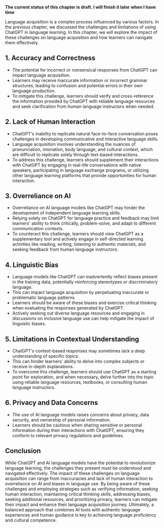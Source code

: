 **The current status of this chapter is draft. I will finish it later when I have time**

Language acquisition is a complex process influenced by various factors. In the previous chapter, we discussed the challenges and limitations of using ChatGPT in language learning. In this chapter, we will explore the impact of these challenges on language acquisition and how learners can navigate them effectively.

**1. Accuracy and Correctness**
-------------------------------

* The potential for incorrect or nonsensical responses from ChatGPT can impact language acquisition.
* Learners may receive inaccurate information or incorrect grammar structures, leading to confusion and potential errors in their own language production.
* To mitigate this challenge, learners should verify and cross-reference the information provided by ChatGPT with reliable language resources and seek clarification from human language instructors when needed.

**2. Lack of Human Interaction**
--------------------------------

* ChatGPT's inability to replicate natural face-to-face conversation poses challenges in developing communicative and interactive language skills.
* Language acquisition involves understanding the nuances of pronunciation, intonation, body language, and cultural context, which are difficult to replicate solely through text-based interactions.
* To address this challenge, learners should supplement their interactions with ChatGPT by engaging in real-life conversations with native speakers, participating in language exchange programs, or utilizing other language learning platforms that provide opportunities for human interaction.

**3. Overreliance on AI**
-------------------------

* Overreliance on AI language models like ChatGPT may hinder the development of independent language learning skills.
* Relying solely on ChatGPT for language practice and feedback may limit learners' ability to think critically, problem-solve, and adapt to different communication contexts.
* To counteract this challenge, learners should view ChatGPT as a supplementary tool and actively engage in self-directed learning activities like reading, writing, listening to authentic materials, and seeking feedback from human language instructors.

**4. Linguistic Bias**
----------------------

* Language models like ChatGPT can inadvertently reflect biases present in the training data, potentially reinforcing stereotypes or discriminatory language.
* This can impact language acquisition by perpetuating inaccurate or problematic language patterns.
* Learners should be aware of these biases and exercise critical thinking when evaluating the responses generated by ChatGPT.
* Actively seeking out diverse language resources and engaging in discussions on inclusive language use can help mitigate the impact of linguistic biases.

**5. Limitations in Contextual Understanding**
----------------------------------------------

* ChatGPT's context-based responses may sometimes lack a deep understanding of specific topics.
* This can hinder learners' ability to delve into complex subjects or receive in-depth explanations.
* To overcome this challenge, learners should use ChatGPT as a starting point for exploration, and when necessary, delve further into the topic using reliable language resources, textbooks, or consulting human language instructors.

**6. Privacy and Data Concerns**
--------------------------------

* The use of AI language models raises concerns about privacy, data security, and ownership of personal information.
* Learners should be cautious when sharing sensitive or personal information during their interactions with ChatGPT, ensuring they conform to relevant privacy regulations and guidelines.

Conclusion
----------

While ChatGPT and AI language models have the potential to revolutionize language learning, the challenges they present must be understood and navigated effectively. The impact of these challenges on language acquisition can range from inaccuracies and lack of human interaction to overreliance on AI and biases in language use. By being aware of these challenges and employing strategies such as verifying information, seeking human interaction, maintaining critical thinking skills, addressing biases, seeking additional resources, and prioritizing privacy, learners can mitigate their impact and enhance their language acquisition journey. Ultimately, a balanced approach that combines AI tools with authentic language experiences and human guidance is key to achieving language proficiency and cultural competence.
